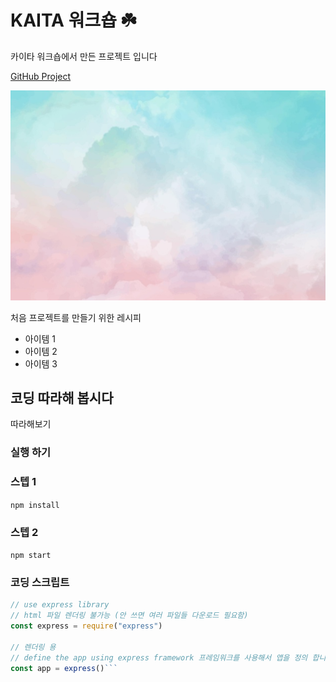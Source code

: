 # KAITA 워크숍 ☘️

카이타 워크숍에서 만든 프로젝트 입니다

[GitHub Project](https://github.com/judyyhham/kaita-workshop)

![이미지](images/background.jpeg)

처음 프로젝트를 만들기 위한 레시피

- 아이템 1
- 아이템 2
- 아이템 3

## 코딩 따라해 봅시다
따라해보기

### 실행 하기

### 스텝 1

`npm install`

### 스텝 2
`npm start`

### 코딩 스크립트


```javascript
// use express library
// html 파일 렌더링 불가능 (안 쓰면 여러 파일들 다운로드 필요함)
const express = require("express")

// 렌더링 용
// define the app using express framework 프레임워크를 사용해서 앱을 정의 합니다
const app = express()```
